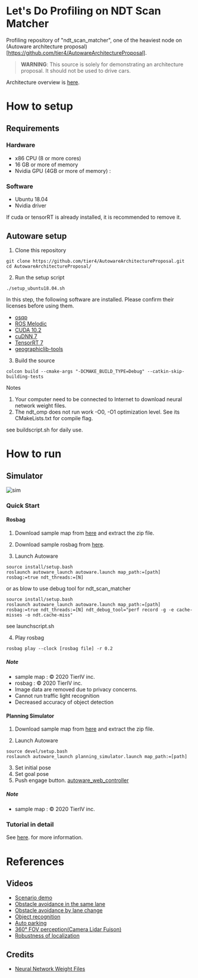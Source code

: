 # Let's Do Profiling on NDT Scan Matcher

Profiling repository of "ndt_scan_matcher", one of the heaviest node on (Autoware architecture proposal)[https://github.com/tier4/AutowareArchitectureProposal].

> **WARNING**: This source is solely for demonstrating an architecture proposal. It should not be used to drive cars.

Architecture overview is [here](/design/Overview.md).

# How to setup

## Requirements

### Hardware
- x86 CPU (8 or more cores)
- 16 GB or more of memory
- Nvidia GPU (4GB or more of memory) :

### Software
- Ubuntu 18.04
- Nvidia driver

If cuda or tensorRT is already installed, it is recommended to remove it.

## Autoware setup
1. Clone this repository
```
git clone https://github.com/tier4/AutowareArchitectureProposal.git
cd AutowareArchitectureProposal/
```
2. Run the setup script
```
./setup_ubuntu18.04.sh
```
In this step, the following software are installed.
Please confirm their licenses before using them.

- [osqp](https://github.com/oxfordcontrol/osqp/blob/master/LICENSE)
- [ROS Melodic](https://github.com/ros/ros/blob/noetic-devel/LICENSE)
- [CUDA 10.2](https://docs.nvidia.com/cuda/eula/index.html)
- [cuDNN 7](https://docs.nvidia.com/deeplearning/sdk/cudnn-sla/index.html)
- [TensorRT 7](https://docs.nvidia.com/deeplearning/sdk/tensorrt-sla/index.html)
- [geographiclib-tools](https://geographiclib.sourceforge.io/html/LICENSE.txt)

3. Build the source
```
colcon build --cmake-args "-DCMAKE_BUILD_TYPE=Debug" --catkin-skip-building-tests
```
Notes

1. Your computer need to be connected to Internet to download neural network weight files.
2. The ndt_omp does not run work -O0, -O1 optimization level. See its CMakeLists.txt for compile flag.

see buildscript.sh for daily use.

# How to run

## Simulator
![sim](https://user-images.githubusercontent.com/8327598/79709776-0bd47b00-82fe-11ea-872e-d94ef25bc3bf.png)


### Quick Start
#### Rosbag
1. Download sample map from [here](https://drive.google.com/open?id=1ovrJcFS5CZ2H51D8xVWNtEvj_oiXW-zk) and extract the zip file.

2. Download sample rosbag from [here](https://drive.google.com/open?id=1BFcNjIBUVKwupPByATYczv2X4qZtdAeD).
3. Launch Autoware
```
source install/setup.bash
roslaunch autoware_launch autoware.launch map_path:=[path] rosbag:=true ndt_threads:=[N]
```
or as blow to use debug tool for ndt_scan_matcher
```
source install/setup.bash
roslaunch autoware_launch autoware.launch map_path:=[path] rosbag:=true ndt_threads:=[N] ndt_debug_tool="perf record -g -e cache-misses -o ndt.cache-miss"
```

see launchscript.sh

4. Play rosbag
```
rosbag play --clock [rosbag file] -r 0.2
```

##### Note
- sample map : © 2020 TierIV inc.
- rosbag : © 2020 TierIV inc.
- Image data are removed due to privacy concerns.
- Cannot run traffic light recognition
- Decreased accuracy of object detection

#### Planning Simulator
1. Download sample map from [here](https://drive.google.com/open?id=197kgRfSomZzaSbRrjWTx614le2qN-oxx) and extract the zip file.

2. Launch Autoware
```
source devel/setup.bash
roslaunch autoware_launch planning_simulator.launch map_path:=[path]
```
3. Set initial pose
4. Set goal pose
5. Push engage button.
[autoware_web_controller](http://localhost:8085/autoware_web_controller/index.html)

##### Note
- sample map : © 2020 TierIV inc.

### Tutorial in detail
See [here](https://github.com/tier4/AutowareArchitectureProposal/blob/master/docs/SimulationTutorial.md). for more information.

# References
## Videos
- [Scenario demo](https://youtu.be/kn2bIU_g0oY)
- [Obstacle avoidance in the same lane](https://youtu.be/s_4fBDixFJc)
- [Obstacle avoidance by lane change](https://youtu.be/SCIceXW9sqM)
- [Object recognition](https://youtu.be/uhhMIxe1zxQ)
- [Auto parking](https://youtu.be/e9R0F0ZJbWE)
- [360° FOV perception(Camera Lidar Fuison)](https://youtu.be/whzx-2RkVBA)
- [Robustness of localization](https://youtu.be/ydPxWB2jVnM)

## Credits
- [Neural Network Weight Files](https://github.com/tier4/AutowareArchitectureProposal/blob/master/docs/Credits.md)
